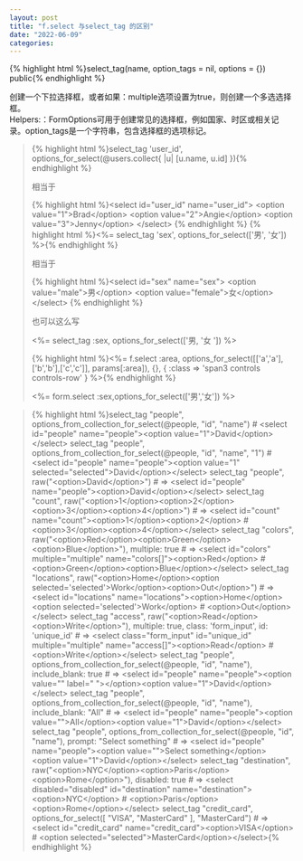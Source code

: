 ```yaml
---
layout: post
title: "f.select 与select_tag 的区别"
date: "2022-06-09"
categories: 
---
```

{% highlight html %}select_tag(name, option_tags = nil, options = {}) public{% endhighlight %} 
<p>创建一个下拉选择框，或者如果：multiple选项设置为true，则创建一个多选选择框。<br> Helpers:：FormOptions可用于创建常见的选择框，例如国家、时区或相关记录。option_tags是一个字符串，包含选择框的选项标记。</p> 
<blockquote> 
{% highlight html %}select_tag  'user_id', options_for_select(@users.collect{ |u| [u.name, u.id] }){% endhighlight %} 
<p>相当于</p> 
{% highlight html %}&lt;select id="user_id" name="user_id"&gt;
&lt;option value="1"&gt;Brad&lt;/option&gt;
&lt;option value="2"&gt;Angie&lt;/option&gt;
&lt;option value="3"&gt;Jenny&lt;/option&gt;
&lt;/select&gt;
{% endhighlight %} 
{% highlight html %}&lt;%= select_tag 'sex', options_for_select(['男', '女']) %&gt;{% endhighlight %} 
<p>相当于</p> 
{% highlight html %}&lt;select id="sex" name="sex"&gt;
&lt;option value="male"&gt;男&lt;/option&gt;
&lt;option value="female"&gt;女&lt;/option&gt;
&lt;/select&gt;
{% endhighlight %} 
<p>也可以这么写</p> 
<p>&lt;%= select_tag :sex, options_for_select(['男, '女 ']) %&gt;</p> 
{% highlight html %}&lt;%= f.select :area, 
options_for_select([['a','a'],['b','b'],['c','c']], params[:area]),
{}, { :class =&gt; 'span3 controls controls-row' } %&gt;{% endhighlight %} 
<p>&lt;%= form.select :sex,options_for_select(['男','女']) %&gt;</p> 
</blockquote> 
<blockquote> 
{% highlight html %}select_tag "people", options_from_collection_for_select(@people, "id", "name")
# &lt;select id="people" name="people"&gt;&lt;option value="1"&gt;David&lt;/option&gt;&lt;/select&gt;
select_tag "people", options_from_collection_for_select(@people, "id", "name", "1")
# &lt;select id="people" name="people"&gt;&lt;option value="1" selected="selected"&gt;David&lt;/option&gt;&lt;/select&gt;
select_tag "people", raw("&lt;option&gt;David&lt;/option&gt;")
# =&gt; &lt;select id="people" name="people"&gt;&lt;option&gt;David&lt;/option&gt;&lt;/select&gt;
select_tag "count", raw("&lt;option&gt;1&lt;/option&gt;&lt;option&gt;2&lt;/option&gt;&lt;option&gt;3&lt;/option&gt;&lt;option&gt;4&lt;/option&gt;")
# =&gt; &lt;select id="count" name="count"&gt;&lt;option&gt;1&lt;/option&gt;&lt;option&gt;2&lt;/option&gt;
#    &lt;option&gt;3&lt;/option&gt;&lt;option&gt;4&lt;/option&gt;&lt;/select&gt;
select_tag "colors", raw("&lt;option&gt;Red&lt;/option&gt;&lt;option&gt;Green&lt;/option&gt;&lt;option&gt;Blue&lt;/option&gt;"), multiple: true
# =&gt; &lt;select id="colors" multiple="multiple" name="colors[]"&gt;&lt;option&gt;Red&lt;/option&gt;
#    &lt;option&gt;Green&lt;/option&gt;&lt;option&gt;Blue&lt;/option&gt;&lt;/select&gt;
select_tag "locations", raw("&lt;option&gt;Home&lt;/option&gt;&lt;option selected='selected'&gt;Work&lt;/option&gt;&lt;option&gt;Out&lt;/option&gt;")
# =&gt; &lt;select id="locations" name="locations"&gt;&lt;option&gt;Home&lt;/option&gt;&lt;option selected='selected'&gt;Work&lt;/option&gt;
#    &lt;option&gt;Out&lt;/option&gt;&lt;/select&gt;
select_tag "access", raw("&lt;option&gt;Read&lt;/option&gt;&lt;option&gt;Write&lt;/option&gt;"), multiple: true, class: 'form_input', id: 'unique_id'
# =&gt; &lt;select class="form_input" id="unique_id" multiple="multiple" name="access[]"&gt;&lt;option&gt;Read&lt;/option&gt;
#    &lt;option&gt;Write&lt;/option&gt;&lt;/select&gt;
select_tag "people", options_from_collection_for_select(@people, "id", "name"), include_blank: true
# =&gt; &lt;select id="people" name="people"&gt;&lt;option value="" label=" "&gt;&lt;/option&gt;&lt;option value="1"&gt;David&lt;/option&gt;&lt;/select&gt;
select_tag "people", options_from_collection_for_select(@people, "id", "name"), include_blank: "All"
# =&gt; &lt;select id="people" name="people"&gt;&lt;option value=""&gt;All&lt;/option&gt;&lt;option value="1"&gt;David&lt;/option&gt;&lt;/select&gt;
select_tag "people", options_from_collection_for_select(@people, "id", "name"), prompt: "Select something"
# =&gt; &lt;select id="people" name="people"&gt;&lt;option value=""&gt;Select something&lt;/option&gt;&lt;option value="1"&gt;David&lt;/option&gt;&lt;/select&gt;
select_tag "destination", raw("&lt;option&gt;NYC&lt;/option&gt;&lt;option&gt;Paris&lt;/option&gt;&lt;option&gt;Rome&lt;/option&gt;"), disabled: true
# =&gt; &lt;select disabled="disabled" id="destination" name="destination"&gt;&lt;option&gt;NYC&lt;/option&gt;
#    &lt;option&gt;Paris&lt;/option&gt;&lt;option&gt;Rome&lt;/option&gt;&lt;/select&gt;
select_tag "credit_card", options_for_select([ "VISA", "MasterCard" ], "MasterCard")
# =&gt; &lt;select id="credit_card" name="credit_card"&gt;&lt;option&gt;VISA&lt;/option&gt;
#    &lt;option selected="selected"&gt;MasterCard&lt;/option&gt;&lt;/select&gt;{% endhighlight %} 
</blockquote>
